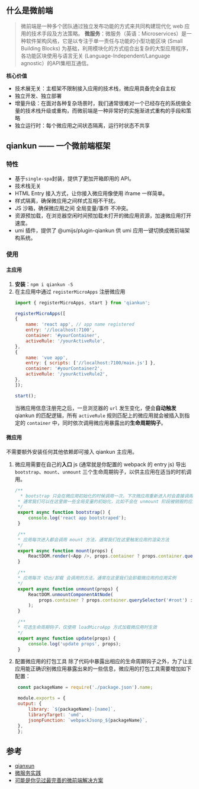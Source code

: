 ## 什么是微前端
> 微前端是一种多个团队通过独立发布功能的方式来共同构建现代化 web 应用的技术手段及方法策略。
> **微服务**：微服务（英语：Microservices）是一种软件架构风格，它是以专注于单一责任与功能的小型功能区块 (Small Building Blocks) 为基础，利用模块化的方式组合出复杂的大型应用程序，各功能区块使用与语言无关 (Language-Independent/Language agnostic）的API集相互通信。


**核心价值**
- 技术展无关：主框架不限制接入应用的技术栈，微应用具备完全自主权
- 独立开发、独立部署
- 增量升级：在面对各种复杂场景时，我们通常很难对一个已经存在的系统做全量的技术栈升级或重构，而微前端是一种非常好的实施渐进式重构的手段和策略
- 独立运行时：每个微应用之间状态隔离，运行时状态不共享

## qiankun —— 一个微前端框架

### 特性
- 基于`single-spa`封装，提供了更加开箱即用的 API。
- 技术栈无关
- HTML Entry 接入方式，让你接入微应用像使用 iframe 一样简单。
- 样式隔离，确保微应用之间样式互相不干扰。
- JS 沙箱，确保微应用之间 全局变量/事件 不冲突。
- 资源预加载，在浏览器空闲时间预加载未打开的微应用资源，加速微应用打开速度。
- umi 插件，提供了 @umijs/plugin-qiankun 供 umi 应用一键切换成微前端架构系统。


### 使用
#### 主应用

1. **安装**：`npm i qiankun -S`
2. 在主应用中通过 `registerMicroApps` 注册微应用
    ```js
    import { registerMicroApps, start } from 'qiankun';

    registerMicroApps([
    {
        name: 'react app', // app name registered
        entry: '//localhost:7100',
        container: '#yourContainer',
        activeRule: '/yourActiveRule',
    },
    {
        name: 'vue app',
        entry: { scripts: ['//localhost:7100/main.js'] },
        container: '#yourContainer2',
        activeRule: '/yourActiveRule2',
    },
    ]);

    start();
    ```
    当微应用信息注册完之后，一旦浏览器的 `url` 发生变化，便会**自动触发**qiankun 的匹配逻辑，所有 `activeRule` 规则匹配上的微应用就会被插入到指定的 `container` 中，同时依次调用微应用暴露出的**生命周期钩子**。

#### 微应用
不需要额外安装任何其他依赖即可接入 qiankun 主应用。

1. 微应用需要在自己的**入口** js (通常就是你配置的 webpack 的 entry js) 导出 `bootstrap`、`mount`、`unmount` 三个生命周期钩子，以供主应用在适当的时机调用。
   ```js
   /**
     * bootstrap 只会在微应用初始化的时候调用一次，下次微应用重新进入时会直接调用 mount 钩子，不会再重复触发 bootstrap。
    * 通常我们可以在这里做一些全局变量的初始化，比如不会在 unmount 阶段被销毁的应用级别的缓存等。
    */
    export async function bootstrap() {
        console.log('react app bootstraped');
    }

    /**
    * 应用每次进入都会调用 mount 方法，通常我们在这里触发应用的渲染方法
    */
    export async function mount(props) {
        ReactDOM.render(<App />, props.container ? props.container.querySelector('#root') : document.getElementById('root'));
    }

    /**
    * 应用每次 切出/卸载 会调用的方法，通常在这里我们会卸载微应用的应用实例
    */
    export async function unmount(props) {
        ReactDOM.unmountComponentAtNode(
            props.container ? props.container.querySelector('#root') : document.getElementById('root'),
        );
    }

    /**
    * 可选生命周期钩子，仅使用 loadMicroApp 方式加载微应用时生效
    */
    export async function update(props) {
        console.log('update props', props);
    }
   ```
2. 配置微应用的打包工具
   除了代码中暴露出相应的生命周期钩子之外，为了让主应用能正确识别微应用暴露出来的一些信息，微应用的打包工具需要增加如下配置：
   ```js
    const packageName = require('./package.json').name;

    module.exports = {
    output: {
        library: `${packageName}-[name]`,
        libraryTarget: 'umd',
        jsonpFunction: `webpackJsonp_${packageName}`,
    },
    };
   ```

## 参考
- [qianxun](https://qiankun.umijs.org/zh/guide)
- [微服务实践](https://woai3c.gitee.io/introduction-to-front-end-engineering/11.html)
- [可能是你见过最完善的微前端解决方案](https://tech.antfin.com/community/articles/536)